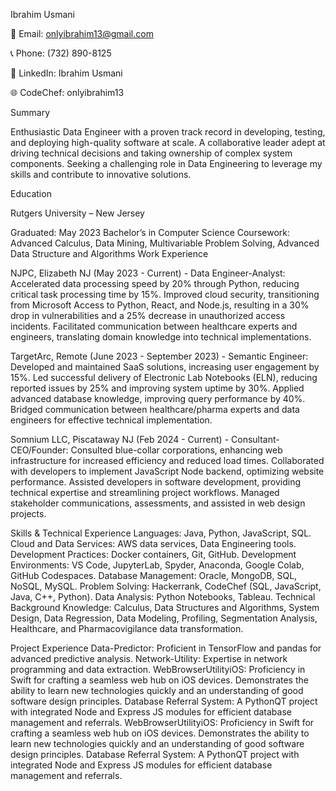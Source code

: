 Ibrahim Usmani

📧 Email: onlyibrahim13@gmail.com

📞 Phone: (732) 890-8125

🔗 LinkedIn: Ibrahim Usmani

🌐 CodeChef: onlyibrahim13

Summary

Enthusiastic Data Engineer with a proven track record in developing, testing, and deploying high-quality software at scale. A collaborative leader adept at driving technical decisions and taking ownership of complex system components. Seeking a challenging role in Data Engineering to leverage my skills and contribute to innovative solutions.

Education

Rutgers University – New Jersey

Graduated: May 2023
Bachelor’s in Computer Science
Coursework: Advanced Calculus, Data Mining, Multivariable Problem Solving, Advanced Data Structure and Algorithms
Work Experience

NJPC, Elizabeth NJ (May 2023 - Current) - Data Engineer-Analyst:
Accelerated data processing speed by 20% through Python, reducing critical task processing time by 15%.
Improved cloud security, transitioning from Microsoft Access to Python, React, and Node.js, resulting in a 30% drop in vulnerabilities and a 25% decrease in unauthorized access incidents.
Facilitated communication between healthcare experts and engineers, translating domain knowledge into technical implementations.

TargetArc, Remote (June 2023 - September 2023) - Semantic Engineer:
Developed and maintained SaaS solutions, increasing user engagement by 15%.
Led successful delivery of Electronic Lab Notebooks (ELN), reducing reported issues by 25% and improving system uptime by 30%.
Applied advanced database knowledge, improving query performance by 40%.
Bridged communication between healthcare/pharma experts and data engineers for effective technical implementation.

Somnium LLC, Piscataway NJ (Feb 2024 - Current) - Consultant- CEO/Founder:
Consulted blue-collar corporations, enhancing web infrastructure for increased efficiency and reduced load times.
Collaborated with developers to implement JavaScript Node backend, optimizing website performance.
Assisted developers in software development, providing technical expertise and streamlining project workflows.
Managed stakeholder communications, assessments, and assisted in web design projects.

Skills & Technical Experience
Languages: Java, Python, JavaScript, SQL.
Cloud and Data Services: AWS data services, Data Engineering tools.
Development Practices: Docker containers, Git, GitHub.
Development Environments: VS Code, JupyterLab, Spyder, Anaconda, Google Colab, GitHub Codespaces.
Database Management: Oracle, MongoDB, SQL, NoSQL, MySQL.
Problem Solving: Hackerrank, CodeChef (SQL, JavaScript, Java, C++, Python).
Data Analysis: Python Notebooks, Tableau.
Technical Background Knowledge: Calculus, Data Structures and Algorithms, System Design, Data Regression, Data Modeling, Profiling, Segmentation Analysis, Healthcare, and Pharmacovigilance data transformation.

Project Experience
Data-Predictor: Proficient in TensorFlow and pandas for advanced predictive analysis.
Network-Utility: Expertise in network programming and data extraction.
WebBrowserUtilityiOS: Proficiency in Swift for crafting a seamless web hub on iOS devices. Demonstrates the ability to learn new technologies quickly and an understanding of good software design principles.
Database Referral System: A PythonQT project with integrated Node and Express JS modules for efficient database management and referrals.
WebBrowserUtilityiOS: Proficiency in Swift for crafting a seamless web hub on iOS devices. Demonstrates the ability to learn new technologies quickly and an understanding of good software design principles.
Database Referral System: A PythonQT project with integrated Node and Express JS modules for efficient database management and referrals.
